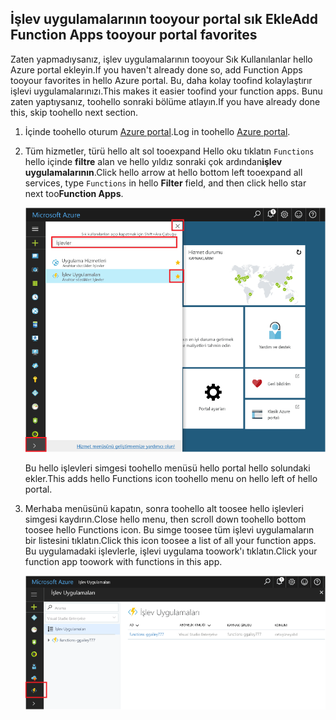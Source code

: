 ## <a name="add-function-apps-tooyour-portal-favorites"></a><span data-ttu-id="96ea1-101">İşlev uygulamalarının tooyour portal sık Ekle</span><span class="sxs-lookup"><span data-stu-id="96ea1-101">Add Function Apps tooyour portal favorites</span></span> 

<span data-ttu-id="96ea1-102">Zaten yapmadıysanız, işlev uygulamalarının tooyour Sık Kullanılanlar hello Azure portal ekleyin.</span><span class="sxs-lookup"><span data-stu-id="96ea1-102">If you haven't already done so, add Function Apps tooyour favorites in hello Azure portal.</span></span> <span data-ttu-id="96ea1-103">Bu, daha kolay toofind kolaylaştırır işlevi uygulamalarınızı.</span><span class="sxs-lookup"><span data-stu-id="96ea1-103">This makes it easier toofind your function apps.</span></span> <span data-ttu-id="96ea1-104">Bunu zaten yaptıysanız, toohello sonraki bölüme atlayın.</span><span class="sxs-lookup"><span data-stu-id="96ea1-104">If you have already done this, skip toohello next section.</span></span> 

1. <span data-ttu-id="96ea1-105">İçinde toohello oturum [Azure portal](https://portal.azure.com/).</span><span class="sxs-lookup"><span data-stu-id="96ea1-105">Log in toohello [Azure portal](https://portal.azure.com/).</span></span>

2. <span data-ttu-id="96ea1-106">Tüm hizmetler, türü hello alt sol tooexpand Hello oku tıklatın `Functions` hello içinde **filtre** alan ve hello yıldız sonraki çok ardından**işlev uygulamalarının**.</span><span class="sxs-lookup"><span data-stu-id="96ea1-106">Click hello arrow at hello bottom left tooexpand all services, type `Functions` in hello **Filter** field, and then click hello star next too**Function Apps**.</span></span>  
 
    ![Hello Azure portal işlev uygulaması oluşturma](./media/functions-portal-favorite-function-apps/functions-favorite-function-apps.png)

    <span data-ttu-id="96ea1-108">Bu hello işlevleri simgesi toohello menüsü hello portal hello solundaki ekler.</span><span class="sxs-lookup"><span data-stu-id="96ea1-108">This adds hello Functions icon toohello menu on hello left of hello portal.</span></span>

3. <span data-ttu-id="96ea1-109">Merhaba menüsünü kapatın, sonra toohello alt toosee hello işlevleri simgesi kaydırın.</span><span class="sxs-lookup"><span data-stu-id="96ea1-109">Close hello menu, then scroll down toohello bottom toosee hello Functions icon.</span></span> <span data-ttu-id="96ea1-110">Bu simge toosee tüm işlevi uygulamaların bir listesini tıklatın.</span><span class="sxs-lookup"><span data-stu-id="96ea1-110">Click this icon toosee a list of all your function apps.</span></span> <span data-ttu-id="96ea1-111">Bu uygulamadaki işlevlerle, işlevi uygulama toowork'ı tıklatın.</span><span class="sxs-lookup"><span data-stu-id="96ea1-111">Click your function app toowork with functions in this app.</span></span> 
 
    ![](./media/functions-portal-favorite-function-apps/functions-function-apps-hub.png)
 
     